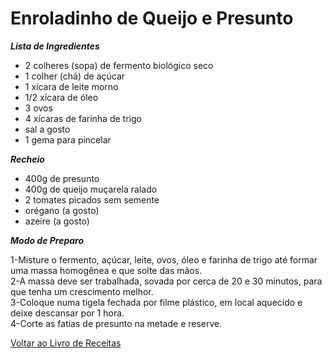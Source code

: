 # Enroladinho de Queijo e Presunto

_**Lista de Ingredientes**_

* 2 colheres (sopa) de fermento biológico seco
* 1 colher (chá) de açúcar
* 1 xícara de leite morno
* 1/2 xícara de óleo
* 3 ovos
* 4 xícaras de farinha de trigo
* sal a gosto
* 1 gema para pincelar

_**Recheio**_

* 400g de presunto
* 400g de queijo muçarela ralado
* 2 tomates picados sem semente
* orégano (a gosto)
* azeire (a gosto)

_**Modo de Preparo**_

1-Misture o fermento, açúcar, leite, ovos, óleo e farinha de trigo até formar uma massa homogênea e que solte das mãos.<br>
2-A massa deve ser trabalhada, sovada por cerca de 20 e 30 minutos, para que tenha um crescimento melhor.<br>
3-Coloque numa tigela fechada por filme plástico, em local aquecido e deixe descansar por 1 hora.<br>
4-Corte as fatias de presunto na metade e reserve.


[Voltar ao Livro de Receitas](https://github.com/ERC885555/livro-receitas)